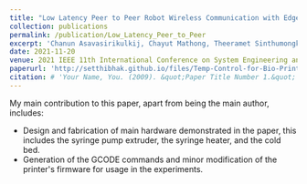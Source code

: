 ```yaml
---
title: "Low Latency Peer to Peer Robot Wireless Communication with Edge Computing"
collection: publications
permalink: /publication/Low_Latency_Peer_to_Peer
excerpt: 'Chanun Asavasirikulkij, Chayut Mathong, Theeramet Sinthumongkolchai, Ratchatin Chancharoen, Widhyakorn Asdornwised'
date: 2021-11-20
venue: 2021 IEEE 11th International Conference on System Engineering and Technology (ICSET)
paperurl: 'http://setthibhak.github.io/files/Temp-Control-for-Bio-Printing.pdf'
citation: # 'Your Name, You. (2009). &quot;Paper Title Number 1.&quot; <i>Journal 1</i>. 1(1).'
---
```

My main contribution to this paper, apart from being the main author, includes:
 - Design and fabrication of main hardware demonstrated in the paper, this includes the syringe pump extruder, the syringe heater, and the cold bed.
 - Generation of the GCODE commands and minor modification of the printer's firmware for usage in the experiments.